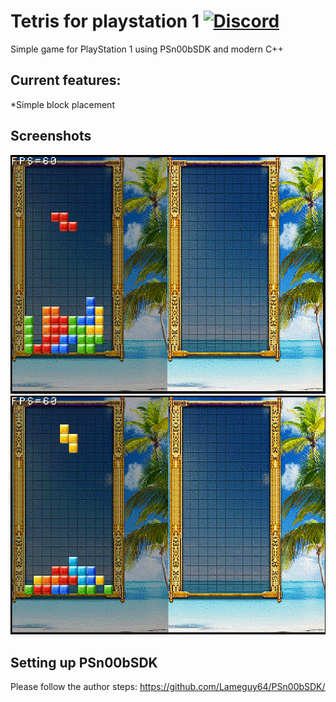 # Tetris for playstation 1 [![Discord](https://img.shields.io/discord/717501929642655804?label=Discord)](https://discord.gg/9s4STu4QEH)
Simple game for PlayStation 1 using PSn00bSDK and modern C++

## Current features:
*Simple block placement

## Screenshots

![](screenshots/screenshot1.png "Screenshot")
![](screenshots/screenshot2.png "Night")

## Setting up PSn00bSDK
Please follow the author steps: https://github.com/Lameguy64/PSn00bSDK/
